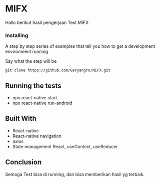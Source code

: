 # MIFX

Hallo berikut hasil pengerjaan Test MIFX

### Installing

A step by step series of examples that tell you how to get a development
environment running

Say what the step will be

    git clone https://github.com/Geryangro/MIFX.git

## Running the tests

  - npx react-native start
  - npx react-native run-android

## Built With

  - React-native
  - React-native navigation
  - axios
  - State management React, useContext, useReducer

## Conclusion

  Semoga Test bisa di running, dan bisa memberikan hasil yg terbaik.

